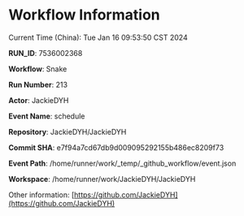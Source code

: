 # Workflow Information

Current Time (China): Tue Jan 16 09:53:50 CST 2024  

**RUN_ID**: 7536002368  

**Workflow**: Snake  

**Run Number**: 213  

**Actor**: JackieDYH  

**Event Name**: schedule  

**Repository**: JackieDYH/JackieDYH  

**Commit SHA**: e7f94a7cd67db9d009095292155b486ec8209f73  

**Event Path**: /home/runner/work/_temp/_github_workflow/event.json  

**Workspace**: /home/runner/work/JackieDYH/JackieDYH  

Other information: [https://github.com/JackieDYH](https://github.com/JackieDYH)
